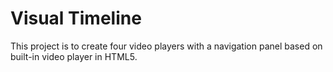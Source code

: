 # Visual Timeline
This project is to create four video players with a navigation panel based on built-in video player in HTML5.
